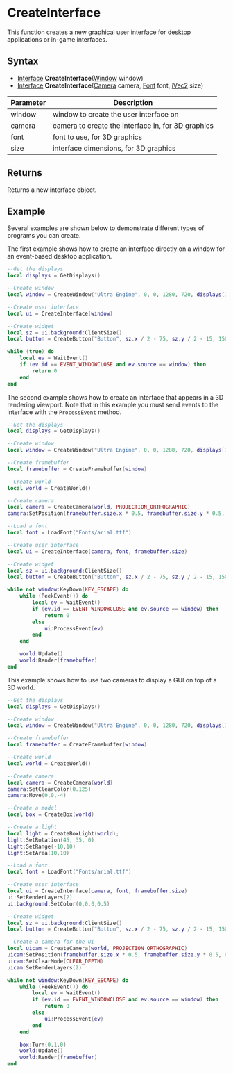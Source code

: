 # CreateInterface

This function creates a new graphical user interface for desktop applications or in-game interfaces.

## Syntax

- [Interface](Interface.md) **CreateInterface**([Window](Window.md) window)
- [Interface](Interface.md) **CreateInterface**([Camera](Camera.md) camera, [Font](Font.md) font, [iVec2](iVec2.md) size)

| Parameter | Description |
| --- | --- |
| window | window to create the user interface on |
| camera | camera to create the interface in, for 3D graphics |
| font | font to use, for 3D graphics |
| size | interface dimensions, for 3D graphics |

## Returns

Returns a new interface object.

## Example

Several examples are shown below to demonstrate different types of programs you can create.

The first example shows how to create an interface directly on a window for an event-based desktop application.

```lua
--Get the displays
local displays = GetDisplays()

--Create window
local window = CreateWindow("Ultra Engine", 0, 0, 1280, 720, displays[1])

--Create user interface
local ui = CreateInterface(window)

--Create widget
local sz = ui.background:ClientSize()
local button = CreateButton("Button", sz.x / 2 - 75, sz.y / 2 - 15, 150, 30, ui.background)

while (true) do
    local ev = WaitEvent()
    if (ev.id == EVENT_WINDOWCLOSE and ev.source == window) then
        return 0
    end
end
```

The second example shows how to create an interface that appears in a 3D rendering viewport. Note that in this example you must send events to the interface with the `ProcessEvent` method.

```lua
--Get the displays
local displays = GetDisplays()

--Create window
local window = CreateWindow("Ultra Engine", 0, 0, 1280, 720, displays[1])

--Create framebuffer
local framebuffer = CreateFramebuffer(window)

--Create world
local world = CreateWorld()

--Create camera
local camera = CreateCamera(world, PROJECTION_ORTHOGRAPHIC)
camera:SetPosition(framebuffer.size.x * 0.5, framebuffer.size.y * 0.5, 0)

--Load a font
local font = LoadFont("Fonts/arial.ttf")

--Create user interface
local ui = CreateInterface(camera, font, framebuffer.size)

--Create widget
local sz = ui.background:ClientSize()
local button = CreateButton("Button", sz.x / 2 - 75, sz.y / 2 - 15, 150, 30, ui.background)

while not window:KeyDown(KEY_ESCAPE) do
    while (PeekEvent()) do
        local ev = WaitEvent()
        if (ev.id == EVENT_WINDOWCLOSE and ev.source == window) then
            return 0
        else
            ui:ProcessEvent(ev)
        end
    end

    world:Update()
    world:Render(framebuffer)
end
```

This example shows how to use two cameras to display a GUI on top of a 3D world.

```lua
--Get the displays
local displays = GetDisplays()

--Create window
local window = CreateWindow("Ultra Engine", 0, 0, 1280, 720, displays[1])

--Create framebuffer
local framebuffer = CreateFramebuffer(window)

--Create world
local world = CreateWorld()

--Create camera
local camera = CreateCamera(world)
camera:SetClearColor(0.125)
camera:Move(0,0,-4)

--Create a model
local box = CreateBox(world)

--Create a light
local light = CreateBoxLight(world);
light:SetRotation(45, 35, 0)
light:SetRange(-10,10)
light:SetArea(10,10)

--Load a font
local font = LoadFont("Fonts/arial.ttf")

--Create user interface
local ui = CreateInterface(camera, font, framebuffer.size)
ui:SetRenderLayers(2)
ui.background:SetColor(0,0,0,0.5)

--Create widget
local sz = ui.background:ClientSize()
local button = CreateButton("Button", sz.x / 2 - 75, sz.y / 2 - 15, 150, 30, ui.background)

--Create a camera for the UI
local uicam = CreateCamera(world, PROJECTION_ORTHOGRAPHIC)
uicam:SetPosition(framebuffer.size.x * 0.5, framebuffer.size.y * 0.5, 0)
uicam:SetClearMode(CLEAR_DEPTH)
uicam:SetRenderLayers(2)

while not window:KeyDown(KEY_ESCAPE) do
    while (PeekEvent()) do
        local ev = WaitEvent()
        if (ev.id == EVENT_WINDOWCLOSE and ev.source == window) then
            return 0
        else
            ui:ProcessEvent(ev)
        end
    end

    box:Turn(0,1,0)
    world:Update()
    world:Render(framebuffer)
end
```

